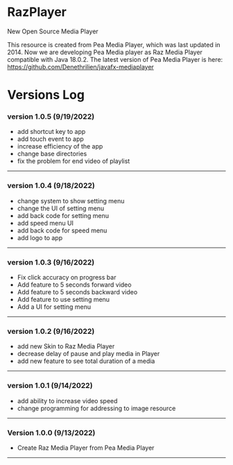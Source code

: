 # RazPlayer
New Open Source Media Player

This resource is created from Pea Media Player, which was last updated in 2014.
Now we are developing Pea Media player as Raz Media Player compatible with Java 18.0.2.
The latest version of Pea Media Player is here: https://github.com/Denethrilien/javafx-mediaplayer




# Versions Log

### version 1.0.5 (9/19/2022)
- add shortcut key to app
- add touch event to app
- increase efficiency of the app
- change base directories
- fix the problem for end video of playlist

---
### version 1.0.4 (9/18/2022)
- change system to show setting menu
- change the UI of setting menu
- add back code for setting menu
- add speed menu UI
- add back code for speed menu
- add logo to app

---
### version 1.0.3 (9/16/2022)
- Fix click accuracy on progress bar
- Add feature to 5 seconds forward video
- Add feature to 5 seconds backward video
- Add feature to use setting menu
- Add a UI for setting menu

---
### version 1.0.2 (9/16/2022)
- add new Skin to Raz Media Player
- decrease delay of pause and play media in Player
- add new feature to see total duration of a media

---
### version 1.0.1 (9/14/2022)
- add ability to increase video speed
- change programming for addressing to image resource

---
### Version 1.0.0 (9/13/2022)
- Create Raz Media Player from Pea Media Player

---